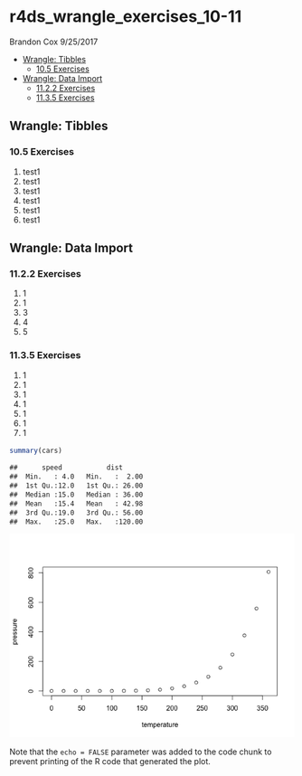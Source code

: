 r4ds\_wrangle\_exercises\_10-11
================
Brandon Cox
9/25/2017

-   [Wrangle: Tibbles](#wrangle-tibbles)
    -   [10.5 Exercises](#105-exercises)
-   [Wrangle: Data Import](#wrangle-data-import)
    -   [11.2.2 Exercises](#1122-exercises)
    -   [11.3.5 Exercises](#1135-exercises)

Wrangle: Tibbles
----------------

### 10.5 Exercises

1.  test1
2.  test1
3.  test1
4.  test1
5.  test1
6.  test1

Wrangle: Data Import
--------------------

### 11.2.2 Exercises

1.  1
2.  1
3.  3
4.  4
5.  5

### 11.3.5 Exercises

1.  1
2.  1
3.  1
4.  1
5.  1
6.  1
7.  1

``` r
summary(cars)
```

    ##      speed           dist       
    ##  Min.   : 4.0   Min.   :  2.00  
    ##  1st Qu.:12.0   1st Qu.: 26.00  
    ##  Median :15.0   Median : 36.00  
    ##  Mean   :15.4   Mean   : 42.98  
    ##  3rd Qu.:19.0   3rd Qu.: 56.00  
    ##  Max.   :25.0   Max.   :120.00

![](r4ds_wrangle_exercises_10-11_files/figure-markdown_github-ascii_identifiers/pressure-1.png)

Note that the `echo = FALSE` parameter was added to the code chunk to prevent printing of the R code that generated the plot.
